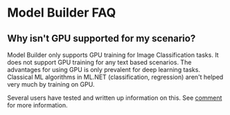 # Model Builder FAQ

## Why isn't GPU supported for my scenario? 
Model Builder only supports GPU training for Image Classification tasks. It does not support GPU training for any text based scenarios. The advantages for using GPU is only prevalent for deep learning tasks. Classical ML algorithms in ML.NET (classification, regression) aren't helped very much by training on GPU.

Several users have tested and written up information on this. See [comment](https://github.com/dotnet/machinelearning/issues/5873#issuecomment-1034074969) for more information. 
